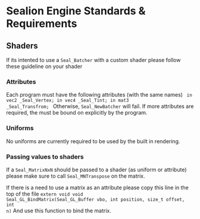 
# Sealion Engine Standards & Requirements

## Shaders

If its intented to use a <code>Seal_Batcher</code> with a custom shader please follow these guideline on your shader

### Attributes 
Each program must have the following attributes (with the same names)
<code> 
	in vec2 _Seal_Vertex;
	in vec4 _Seal_Tint;
	in mat3 _Seal_Transfrom;
</code>
Otherwise, <code>Seal_NewBatcher</code> will fail.
If more attributes are required, the must be bound on explicitly by the program. 

### Uniforms
No uniforms are currently required to be used by the built in rendering.

### Passing values to shaders
If a <code>Seal_MatrixNxN</code> should be passed to a shader (as uniform or attribute) please make
sure to call <code>Seal_MNTranspose</code> on the matrix.

If there is a need to use a matrix as an attribute please copy this line in the top of the file
<code>extern void void Seal_GL_BindMatrix(Seal_GL_Buffer vbo, int position, size_t offset, int n)</code>
And use this function to bind the matrix.